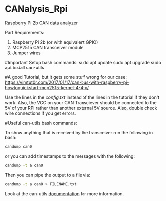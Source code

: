 # CANalysis_Rpi
Raspberry Pi 2b CAN data analyzer

Part Requirements:
1. Raspberry Pi 2b (or with equivalent GPIO)
2. MCP2515 CAN transceiver module
3. Jumper wires

#Important Setup bash commands:
sudo apt update
sudo apt upgrade
sudo apt install can-utils

#A good Tutorial, but it gets some stuff wrong for our case:
https://vimtut0r.com/2017/01/17/can-bus-with-raspberry-pi-howtoquickstart-mcp2515-kernel-4-4-x/

Use the lines in the _config.txt_ instead of the lines in the tutorial if they don't work.
Also, the VCC on your CAN Transciever should be connected to the 5V of your RPi rather than another external 5V source.
Also, double check wire connections if you get errors.

#Useful can-utils bash commands:

To show anything that is received by the transceiver run the following in bash:

```bash
candump can0
```

or you can add timestamps to the messages with the following:
```bash
candump -t a can0
```

Then you can pipe the output to a file via:
```bash
candump -t a can0 > FILENAME.txt
```

Look at the can-utils [documentation](https://github.com/linux-can/can-utils) for more information.
